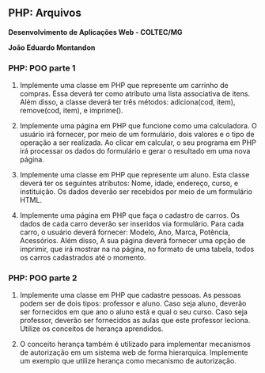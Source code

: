 ## PHP: Arquivos

**Desenvolvimento de Aplicações Web - COLTEC/MG**

**João Eduardo Montandon**

### PHP: POO parte 1

1. Implemente uma classe em PHP que represente um carrinho de compras. Essa deverá ter como atributo uma lista associativa de itens. Além disso, a classe deverá ter três métodos: adiciona(cod, item), remove(cod, item), e imprime().

2. Implemente uma página em PHP que funcione como uma calculadora. O usuário irá fornecer, por meio de um formulário, dois valores e o tipo de operação a ser realizada. Ao clicar em calcular, o seu programa em PHP irá processar os dados do formulário e gerar o resultado em uma nova página.

3. Implemente uma classe em PHP que represente um aluno. Esta classe deverá ter os seguintes atributos: Nome, idade, endereço, curso, e instituição. Os dados deverão ser recebidos por meio de um formulário HTML.

4. Implemente uma página em PHP que faça o cadastro de carros. Os dados de cada carro deverão ser inseridos via formulário. Para cada carro, o usuário deverá fornecer: Modelo, Ano, Marca, Potência, Acessórios. Além disso, A sua página deverá fornecer uma opção de imprimir, que irá mostrar na na página, no formato de uma tabela, todos os carros cadastrados até o momento.


### PHP: POO parte 2

1. Implemente uma classe em PHP que cadastre pessoas. As pessoas podem ser de dois tipos: professor e aluno. Caso seja aluno, deverão ser fornecidos em que ano o aluno está e qual o seu curso. Caso seja professor, deverão ser fornecidos as aulas que este professor leciona. Utilize os conceitos de herança aprendidos.

2. O conceito herança também é utilizado para implementar mecanismos de autorização em um sistema web de forma hierarquica. Implemente um exemplo que utilize herança como mecanismo de autorização.
